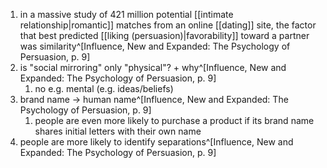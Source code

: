 1. in a massive study of 421 million potential [[intimate relationship|romantic]] matches from an online [[dating]] site, the factor that best predicted [[liking (persuasion)|favorability]] toward a partner was similarity^[Influence, New and Expanded: The Psychology of Persuasion, p. 9]
2. is "social mirroring" only "physical"? + why^[Influence, New and Expanded: The Psychology of Persuasion, p. 9]
	1. no e.g. mental (e.g. ideas/beliefs)
3. brand name → human name^[Influence, New and Expanded: The Psychology of Persuasion, p. 9]
	1. people are even more likely to purchase a product if its brand name shares initial letters with their own name
4. people are more likely to identify separations^[Influence, New and Expanded: The Psychology of Persuasion, p. 9]